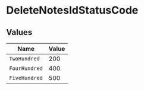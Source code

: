 # DeleteNotesIdStatusCode


## Values

| Name          | Value         |
| ------------- | ------------- |
| `TwoHundred`  | 200           |
| `FourHundred` | 400           |
| `FiveHundred` | 500           |